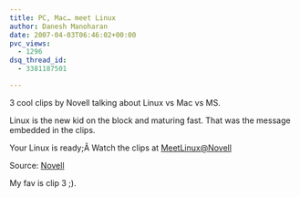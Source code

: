 ```yaml
---
title: PC, Mac… meet Linux
author: Danesh Manoharan
date: 2007-04-03T06:46:02+00:00
pvc_views:
  - 1296
dsq_thread_id:
  - 3381187501

---
```

3 cool clips by Novell talking about Linux vs Mac vs MS.

Linux is the new kid on the block and maturing fast. That was the message embedded in the clips.

Your Linux is ready;Â Watch the clips at [MeetLinux@Novell][1]

Source: [Novell][2]

My fav is clip 3 ;).

 [1]: http://www.novell.com/linux/meetlinux/
 [2]: http://www.novell.com/